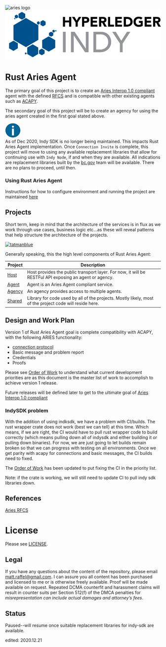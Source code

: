 ![aries logo](https://github.com/hyperledger/aries-rfcs/blob/master/collateral/aries-rfcs-logo.png)  
![hyperledger indy logo](https://raw.githubusercontent.com/hyperledger/indy-node/master/collateral/logos/indy-logo.png)  

# Rust Aries Agent

The primary goal of this project is to create an [Aries Interop 1.0 compliant](https://github.com/hyperledger/aries-rfcs/blob/master/concepts/0302-aries-interop-profile/README.md#aries-interop-profile-version-10) agent with the defined [RFCS](https://github.com/hyperledger/aries-rfcs)
and is compatible with other existing agents such as [ACAPY](https://github.com/hyperledger/aries-cloudagent-python).

The secondary goal of this project will be to create an agency for using the aries agent created in 
the first goal stated above.

![Info On Indy SDK](https://github.com/tatmanblue/rust-aries-agent/blob/master/docs/info.jpg)  
As of Dec 2020, Indy SDK is no longer being maintained.  This impacts Rust Aries Agent implementation.
Once `Connection Invite` is complete, this project will move to using any available replacement libraries that allow
for continuing use with `Indy Node`, if and when they are available.  All indications are replacement libraries built by the [bc.gov](https://github.com/bcgov)
team will be available.  There are no plans to proceed, until then.

### Using Rust Aries Agent
Instructions for how to configure environment and running the project are maintained [here](docs/USING.md)

## Projects

Short term, keep in mind that the architecture of the services is in flux as we work through
use cases, business logic etc...as these will reveal patterns that help structure the architecture of 
the projects.

[![tatmanblue](https://circleci.com/gh/tatmanblue/rust-aries-agent.svg?style=shield)](https://app.circleci.com/pipelines/github/tatmanblue/rust-aries-agent)

Generally speaking, this the high level components of Rust Aries Agent:

| Project | Description |
|---------|-------------|
|[Host](host/README.md)|Host provides the public transport layer.  For now, it will be RESTFul API exposing an agent or agency.|  
|[Agent](agent/README.md)|Agent is an Aries Agent compliant service.|   
|[Agency](agency/README.md)|An agency provides access to multiple agents.|  
|[Shared](shared/README.md)|Library for code used by all of the projects.  Mostly likely, most of the project code will reside here.|

## Design and Work Plan
Version 1 of Rust Aries Agent goal is complete compatibility with ACAPY, with the following ARIES functionality:
* [connection protocol](https://github.com/hyperledger/aries-rfcs/tree/master/features/0160-connection-protocol)
* Basic message and problem report
* Credentials
* Proofs

Please see [Order of Work](docs/ORDER_OF_WORK.md) to understand what current development priorities are as this document
is the master list of work to accomplish to achieve version 1 release.

Future releases will be defined later to get to the ultimate goal of [Aries Interop 1.0 compliant](https://github.com/hyperledger/aries-rfcs/blob/master/concepts/0302-aries-interop-profile/README.md#aries-interop-profile-version-10)

### IndySDK problem
With the addition of using indksdk, we have a problem with CI/builds.  The rust wrapper crate does not work 
(best we can tell) at this time.  Which means, if we are right, the CI would have to pull rust wrapper code to build correctly (which 
means pulling down all of indysdk and either building it or pulling down binaries).  For now, we are just going to let builds 
remain broken so that we can progress with testing on all environments.  Once we get parity with acapy for connections and basic messages, the 
CI builds need to fixed.

The [Order of Work](docs/ORDER_OF_WORK.md) has been updated to put fixing the CI in the priority list.

Note: if the crate is working, we will still need to update CI to pull indy sdk libraries down.  

## References
[Aries RFCS](https://github.com/hyperledger/aries-rfcs)

# License
Please see [LICENSE](./LICENSE).  

## Legal
If you have any questions about the content of the repository, please email [matt.raffel@gmail.com](mailto:matt.raffel@gmail.com). I can assure you all content has been purchased and licensed to me or is otherwise freely available. Proof will be made available on request. Repeated DCMA counterfit and harassment claims will result in counter suits per Section 512(f) of the DMCA penalties for _misrepresentation can include actual damages and attorney’s fees_.


## Status
Paused--will resume once suitable replacement libraries for indy-sdk are available.

edited: 2020.12.21
